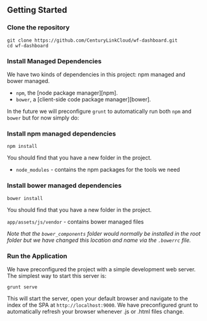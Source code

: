 ## Getting Started

### Clone the repository

```
git clone https://github.com/CenturyLinkCloud/wf-dashboard.git
cd wf-dashboard
```

### Install Managed Dependencies

We have two kinds of dependencies in this project: npm managed and bower managed.

* `npm`, the [node package manager][npm].
* `bower`, a [client-side code package manager][bower].

In the future we will preconfigure `grunt` to automatically run both `npm` and `bower` but for now simply do:

### Install npm managed dependencies

```
npm install
```

You should find that you have a new folder in the project.

* `node_modules` - contains the npm packages for the tools we need

### Install bower managed dependencies

```
bower install
```

You should find that you have a new folder in the project.

`app/assets/js/vendor` - contains bower managed files

*Note that the `bower_components` folder would normally be installed in the root folder but
we have changed this location and name via the `.bowerrc` file.*

### Run the Application

We have preconfigured the project with a simple development web server.  The simplest way to start
this server is:

```
grunt serve
```
This will start the server, open your default browser and navigate to the index of the SPA at `http://localhost:9000`.
We have preconfigured grunt to automatically refresh your browser whenever .js or .html files change.

